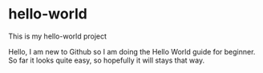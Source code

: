 # hello-world
This is my hello-world project

Hello, I am new to Github so I am doing the Hello World guide for beginner.
So far it looks quite easy, so hopefully it will stays that way.
